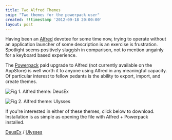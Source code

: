 ```yaml
---
title: Two Alfred Themes
snip: "Two themes for the powerpack user"
created: !!timestamp '2012-09-18 20:00:00'
layout: post
---
```


Having been an [Alfred](http://www.alfredapp.com/) devotee for some time now, trying to operate without an application launcher of some description is an exercise is frustration. Spotlight seems positively sluggish in comparison, not to mention ungainly for a keyboard based experience.

The [Powerpack](http://www.alfredapp.com/powerpack/) paid upgrade to Alfred (not currently available on the AppStore) is well worth it to anyone using Alfred in any meaningful capacity. Of particular interest to fellow pedants is the ability to export, import, and create themes.

![Fig 1. Alfred theme: DeusEx](http://marcziani.com/blog/wp-content/uploads/2012/09/Screen-Shot-2012-09-18-at-9.12.46-AM.png)

![Fig 2. Alfred theme: Ulysses](http://marcziani.com/blog/wp-content/uploads/2012/09/Screen-Shot-2012-09-18-at-9.11.16-AM.png)

If you're interested in either of these themes, click below to download. Installation is as simple as opening the file with Alfred + Powerpack installed.

[DeusEx](http://marcziani.com/blog/wp-content/uploads/2012/09/DeusEx.alfredtheme.zip) /
[Ulysses](http://marcziani.com/blog/wp-content/uploads/2012/09/Ulysses.alfredtheme.zip)
